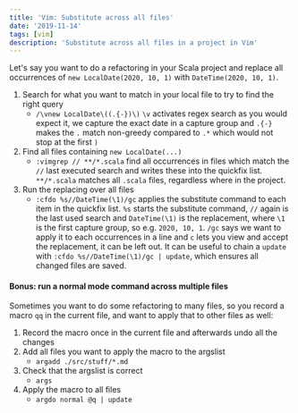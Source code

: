 ```yaml
---
title: 'Vim: Substitute across all files'
date: '2019-11-14'
tags: [vim]
description: 'Substitute across all files in a project in Vim'
---
```


Let's say you want to do a refactoring in your Scala project and replace all occurrences of `new LocalDate(2020, 10, 1)` with `DateTime(2020, 10, 1)`.

1. Search for what you want to match in your local file to try to find the right query
   - `/\vnew LocalDate\((.{-})\)` `\v` activates regex search as you would expect it, we capture the exact date in a capture group and `.{-}` makes the `.` match non-greedy compared to `.*` which would not stop at the first `)`
2. Find all files containing `new LocalDate(...)`
   - `:vimgrep // **/*.scala` find all occurrences in files which match the `//` last executed search and writes these into the quickfix list. `**/*.scala` matches all `.scala` files, regardless where in the project.
3. Run the replacing over all files
   - `:cfdo %s//DateTime(\1)/gc` applies the substitute command to each item in the quickfix list. `%s` starts the substitute command, `//` again is the last used search and `DateTime(\1)` is the replacement, where `\1` is the first capture group, so e.g. `2020, 10, 1`. `/gc` says we want to apply it to each occurrences in a line and `c` lets you view and accept the replacement, it can be left out. It can be useful to chain a `update` with `:cfdo %s//DateTime(\1)/gc | update`, which ensures all changed files are saved.

#### Bonus: run a normal mode command across multiple files

Sometimes you want to do some refactoring to many files, so you record a macro `qq` in the current file, and want to apply that to other files as well:

1. Record the macro once in the current file and afterwards undo all the changes
2. Add all files you want to apply the macro to the argslist
   - `argadd ./src/stuff/*.md`
3. Check that the argslist is correct
   - `args`
4. Apply the macro to all files
   - `argdo normal @q | update`
